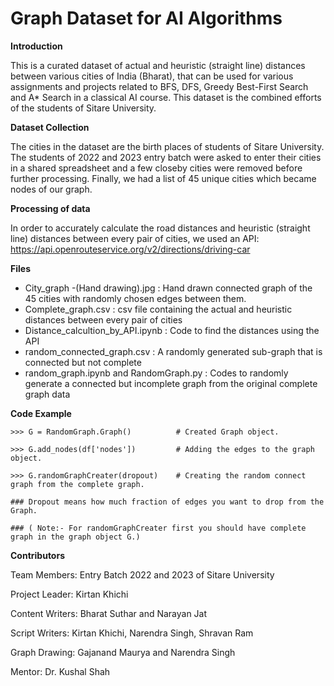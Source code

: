 # Graph Dataset for AI Algorithms

**Introduction**

This is a curated dataset of actual and heuristic (straight line) distances between various cities of India (Bharat), that can be used for various assignments and projects related to BFS, DFS, Greedy Best-First Search and A* Search in a classical AI course. This dataset is the combined efforts of the students of Sitare University. 

**Dataset Collection**

The cities in the dataset are the birth places of students of Sitare University. The students of 2022 and 2023 entry batch were asked to enter their cities in a shared spreadsheet and a few closeby cities were removed before further processing. Finally, we had a list of 45 unique cities which became nodes of our graph.

**Processing of data**
	
In order to accurately calculate the road distances and heuristic (straight line) distances between every pair of cities, we used an API: 
https://api.openrouteservice.org/v2/directions/driving-car

**Files**

- City_graph -(Hand drawing).jpg : Hand drawn connected graph of the 45 cities with randomly chosen edges between them. 
- Complete_graph.csv : csv file containing the actual and heuristic distances between every pair of cities
- Distance_calcultion_by_API.ipynb : Code to find the distances using the API
- random_connected_graph.csv : A randomly generated sub-graph that is connected but not complete
- random_graph.ipynb and RandomGraph.py : Codes to randomly generate a connected but incomplete graph from the original complete graph data



**Code Example**

	>>> G = RandomGraph.Graph()          # Created Graph object.
 
	>>> G.add_nodes(df['nodes'])         # Adding the edges to the graph object.
 
	>>> G.randomGraphCreater(dropout)    # Creating the random connect graph from the complete graph.
 
	### Dropout means how much fraction of edges you want to drop from the Graph. 
 
	### ( Note:- For randomGraphCreater first you should have complete graph in the graph object G.)


**Contributors**

Team Members: Entry Batch 2022 and 2023 of Sitare University

Project Leader: Kirtan Khichi

Content Writers: Bharat Suthar and Narayan Jat

Script Writers: Kirtan Khichi, Narendra Singh, Shravan Ram

Graph Drawing: Gajanand Maurya and Narendra Singh

Mentor: Dr. Kushal Shah	
